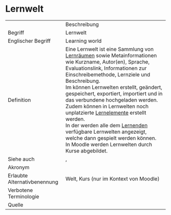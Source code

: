 # Lernwelt

<link-summary rel="summary"/>
<card-summary rel="summary"/>
<web-summary rel="summary"/>


<table>
    <tr>
        <td></td>
        <td>Beschreibung</td>
    </tr>
    <tr>
        <td>Begriff</td>
        <td>Lernwelt</td>
    </tr>
    <tr>
        <td>Englischer Begriff</td>
        <td>Learning world</td>
    </tr>
    <tr>
        <td>Definition</td>
        <td id="summary" >
            Eine Lernwelt ist eine Sammlung von <a href="Lernraum-GE.md">Lernräumen</a> sowie Metainformationen wie
            Kurzname, Autor(en), Sprache, Evaluationslink, Informationen zur Einschreibemethode, Lernziele und Beschreibung.<br/>
            Im <a href="Autorentool-GE.md"></a> können Lernwelten erstellt, geändert, gespeichert, exportiert, importiert
            und in das verbundene <a href="Learning-Management-System-GE.md"></a> hochgeladen werden. Zudem können
            in Lernwelten noch unplatzierte <a href="Lernelement-GE.md">Lernelemente</a> erstellt werden.<br/>
            In der <a href="Engine-GE.md"></a> werden alle dem <a href="Lernende-GE.md">Lernenden</a> verfügbare
            Lernwelten angezeigt, welche dann gespielt werden können.<br/>
            In Moodle werden Lernwelten durch Kurse abgebildet.
        </td>
    </tr>  
    <tr>
        <td>Siehe auch</td>
        <td><a href="Lernraum-GE.md"></a>, <a href="Lernelement-GE.md"></a></td>
    </tr>
    <tr>
        <td>Akronym</td>
        <td></td>
    </tr>
   <tr>
        <td>Erlaubte Alternativbenennung</td>
        <td>Welt, Kurs (nur im Kontext von Moodle)</td>
    </tr>
   <tr>
        <td>Verbotene Terminologie</td>
        <td></td>
    </tr>
   <tr>
        <td>Quelle</td>
        <td></td>
    </tr>
</table>